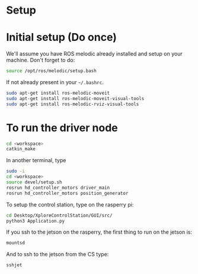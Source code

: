 # Setup 
# Initial setup (Do once)

We'll assume you have ROS melodic already installed and setup on your machine. Don't forget to do:
```bash
source /opt/ros/melodic/setup.bash
```
If not already present in your `~/.bashrc`.

```bash 
sudo apt-get install ros-melodic-moveit
sudo apt-get install ros-melodic-moveit-visual-tools
sudo apt-get install ros-melodic-rviz-visual-tools
```

# To run the driver node

```bash
cd <workspace>
catkin_make
```

In another terminal, type
```bash
sudo -i
cd <workspace>
source devel/setup.sh
rosrun hd_controller_motors driver_main
rosrun hd_controller_motors position_generator
```

To setup the control station, type on the rasperry pi:
```bash
cd Desktop/XploreControlStation/GUI/src/
python3 Application.py
```

If you ssh to the jetson on the rasperry, the first thing to run on the jetson is:
```bash
mountsd
```

And to ssh to the jetson from the CS type:
```bash
sshjet
```